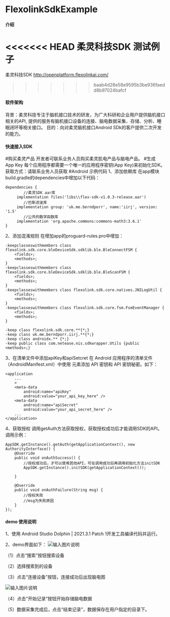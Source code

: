 # FlexolinkSdkExample

#### 介绍
<<<<<<< HEAD
柔灵科技SDK 测试例子
=======
柔灵科技SDK
http://openplatform.flexolinkai.com/
>>>>>>> baab4d28e58e9595b3be936faedd8b97024bafcf

#### 软件架构
背景：柔灵科技专注于脑机接口技术的研发，为广大科研和企业用户提供脑机接口相关的API, 提供的服务有脑机接口设备的连接、脑电数据采集、存储、分析、睡眠闭环等相关接口。
目的：向对柔灵脑机接口Android SDk的客户提供二次开发的能力。


#### 快速接入SDK

#购买柔灵产品
开发者可联系业务人员购买柔灵肌电产品与脑电产品。
#生成 App Key
每个应用程序都需要一个唯一的应用程序密钥(App Key)来初始化SDK。
获取方式：请联系业务人员获取
#Android 示例代码
1、添加依赖库
在app模块build.gradle的dependencies中增加以下代码：

```
dependencies {
    	//柔灵SDK aar库
     implementation files('libs\\flex-sdk-v1.0.3-release.aar')
    	//巴斯滤波库
     implementation group: 'uk.me.berndporr', name:'iirj', version: '1.5'
    	//公共的数学函数库
     implementation 'org.apache.commons:commons-math3:3.6.1'
}

```
2、添加混淆规则
在增加app的proguard-rules.pro中增加：
```
-keepclasseswithmembers class flexolink.sdk.core.bleDeviceSdk.sdklib.ble.BleConnectFSM {
    <fields>;
    <methods>;
}
-keepclasseswithmembers class flexolink.sdk.core.bleDeviceSdk.sdklib.ble.BleScanFSM {
    <fields>;
    <methods>;
}
-keepclasseswithmembers class flexolink.sdk.core.natives.JNILogUtil {
    <fields>;
    <methods>;
}
-keepclasseswithmembers class flexolink.sdk.core.fsm.FsmEventManager {
    <fields>;
    <methods>;
}

-keep class flexolink.sdk.core.**{*;}
-keep class uk.me.berndporr.iirj.**{*;}
-keep class androidx.** {*;}
-keep public class com.netease.nis.sdkwrapper.Utils {public <methods>;}
```
3、在清单文件中添加apiKey和apiSetcret
在 Android 应用程序的清单文件（AndroidManifest.xml）中使用 <meta-data> 元素添加 API 密钥和 API 密钥秘密。如下：
```
<application
    ...
    >
    <meta-data
        android:name="apiKey"
        android:value="your_api_key_here" />
    <meta-data
        android:name="apiSecret"
        android:value="your_api_secret_here" />
    ...
</application>
```
4、获取授权
调用getAuth方法获取授权，获取授权成功后才能调用SDK的API。调用示例：
```
AppSDK.getInstance().getAuth(getApplicationContext(), new AuthorityInterface() {
    @Override
    public void onAuthSuccess() {
        //授权成功后，才可以使用其他API，可在调用成功后再调用初始化方法initSDK
        AppSDK.getInstance().initSDK(getApplicationContext());
    
    }

    @Override
    public void onAuthFailure(String msg) {
    	//授权失败
        //msg为失败原因
    }
});
```

#### demo 使用说明

1、使用 Android Studio Dolphin | 2021.3.1 Patch 1开发工具编译代码并运行。

2、demo界面如下：
![输入图片说明](https://foruda.gitee.com/images/1677482772841047761/2c53786f_762104.png "屏幕截图")

（1）点击“搜索”按钮搜索设备

（2）选择搜索到的设备

（3）点击“连接设备”按钮，连接成功后出现脑电图

![输入图片说明](https://foruda.gitee.com/images/1677482990289755745/4c0af569_762104.png "屏幕截图")

（4）点击“开始记录”按钮开始存储脑电数据

（5）数据采集完成后，点击“结束记录”，数据保存在用户指定的目录下。


